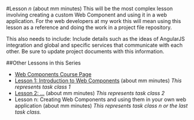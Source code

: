 #Lesson *n* (about mm minutes)
This will be the most complex lesson involving creating a custom Web Component and using it in a web application. For the web developers at my work this will mean using this lesson as a reference and doing the work in a project file repository.

This also needs to include:
Include details such as the ideas of AngularJS integration and global and specific services that communicate with each other. Be sure to update project documents with this information.

<!-- Now go to this [web page](https://rawgit.com/live-and-learn/learn-web-components/master/lesson-1/video.html "Learning about the 'video' Web Component") (use Google Chrome) to see a native Web Component and learn more about Web Components by experimenting with them. -->

##Other Lessons in this Series
* [Web Components Course Page](https://github.com/live-and-learn/learn-web-components "Course Page")
* [Lesson 1: Introduction to Web Components](https://github.com/live-and-learn/learn-web-components/tree/master/lesson-1 "Lesson 1 about Web Components and an introduction to native Web Components.") (about mm minutes) *This represents task class 1*
* [Lesson 2: ...](https://github.com/live-and-learn/learn-web-components/tree/master/lesson-2 "Lesson 2 about ...") (about mm minutes) *This represents task class 2*
* Lesson n: Creating Web Components and using them in your own web application (about mm minutes) *This represents task class n or the last task class.*